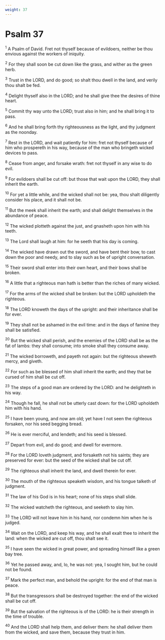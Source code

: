 ```yaml
---
weight: 37
---
```


# Psalm 37

<sup>1</sup> A Psalm of David. Fret not thyself because of evildoers, neither be thou envious against the workers of iniquity. 

<sup>2</sup> For they shall soon be cut down like the grass, and wither as the green herb. 

<sup>3</sup> Trust in the LORD, and do good; so shalt thou dwell in the land, and verily thou shalt be fed. 

<sup>4</sup> Delight thyself also in the LORD; and he shall give thee the desires of thine heart. 

<sup>5</sup> Commit thy way unto the LORD; trust also in him; and he shall bring it to pass. 

<sup>6</sup> And he shall bring forth thy righteousness as the light, and thy judgment as the noonday. 

<sup>7</sup> Rest in the LORD, and wait patiently for him: fret not thyself because of him who prospereth in his way, because of the man who bringeth wicked devices to pass. 

<sup>8</sup> Cease from anger, and forsake wrath: fret not thyself in any wise to do evil. 

<sup>9</sup> For evildoers shall be cut off: but those that wait upon the LORD, they shall inherit the earth. 

<sup>10</sup> For yet a little while, and the wicked shall not be: yea, thou shalt diligently consider his place, and it shall not be. 

<sup>11</sup> But the meek shall inherit the earth; and shall delight themselves in the abundance of peace. 

<sup>12</sup> The wicked plotteth against the just, and gnasheth upon him with his teeth. 

<sup>13</sup> The Lord shall laugh at him: for he seeth that his day is coming. 

<sup>14</sup> The wicked have drawn out the sword, and have bent their bow, to cast down the poor and needy, and to slay such as be of upright conversation. 

<sup>15</sup> Their sword shall enter into their own heart, and their bows shall be broken. 

<sup>16</sup> A little that a righteous man hath is better than the riches of many wicked. 

<sup>17</sup> For the arms of the wicked shall be broken: but the LORD upholdeth the righteous. 

<sup>18</sup> The LORD knoweth the days of the upright: and their inheritance shall be for ever. 

<sup>19</sup> They shall not be ashamed in the evil time: and in the days of famine they shall be satisfied. 

<sup>20</sup> But the wicked shall perish, and the enemies of the LORD shall be as the fat of lambs: they shall consume; into smoke shall they consume away. 

<sup>21</sup> The wicked borroweth, and payeth not again: but the righteous sheweth mercy, and giveth. 

<sup>22</sup> For such as be blessed of him shall inherit the earth; and they that be cursed of him shall be cut off. 

<sup>23</sup> The steps of a good man are ordered by the LORD: and he delighteth in his way. 

<sup>24</sup> Though he fall, he shall not be utterly cast down: for the LORD upholdeth him with his hand. 

<sup>25</sup> I have been young, and now am old; yet have I not seen the righteous forsaken, nor his seed begging bread. 

<sup>26</sup> He is ever merciful, and lendeth; and his seed is blessed. 

<sup>27</sup> Depart from evil, and do good; and dwell for evermore. 

<sup>28</sup> For the LORD loveth judgment, and forsaketh not his saints; they are preserved for ever: but the seed of the wicked shall be cut off. 

<sup>29</sup> The righteous shall inherit the land, and dwell therein for ever. 

<sup>30</sup> The mouth of the righteous speaketh wisdom, and his tongue talketh of judgment. 

<sup>31</sup> The law of his God is in his heart; none of his steps shall slide. 

<sup>32</sup> The wicked watcheth the righteous, and seeketh to slay him. 

<sup>33</sup> The LORD will not leave him in his hand, nor condemn him when he is judged. 

<sup>34</sup> Wait on the LORD, and keep his way, and he shall exalt thee to inherit the land: when the wicked are cut off, thou shalt see it. 

<sup>35</sup> I have seen the wicked in great power, and spreading himself like a green bay tree. 

<sup>36</sup> Yet he passed away, and, lo, he was not: yea, I sought him, but he could not be found. 

<sup>37</sup> Mark the perfect man, and behold the upright: for the end of that man is peace. 

<sup>38</sup> But the transgressors shall be destroyed together: the end of the wicked shall be cut off. 

<sup>39</sup> But the salvation of the righteous is of the LORD: he is their strength in the time of trouble. 

<sup>40</sup> And the LORD shall help them, and deliver them: he shall deliver them from the wicked, and save them, because they trust in him. 


